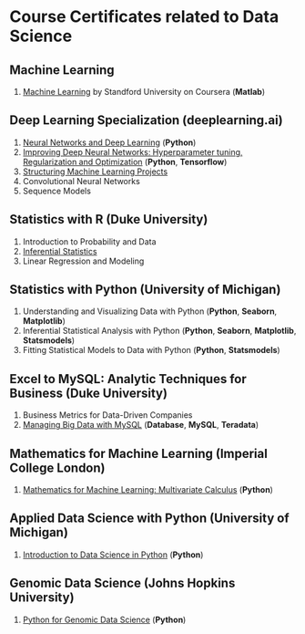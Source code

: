 # Course Certificates related to **Data Science**

## Machine Learning
1. [Machine Learning](https://www.coursera.org/account/accomplishments/verify/NX6W7ZCLVYSF) by Standford University on Coursera (**Matlab**)

## Deep Learning Specialization (deeplearning.ai)
1. [Neural Networks and Deep Learning](https://www.coursera.org/account/accomplishments/verify/HQ6JNV3JYP8K) (**Python**)
2. [Improving Deep Neural Networks: Hyperparameter tuning, Regularization and Optimization](https://www.coursera.org/account/accomplishments/verify/JFPSS8TP9L49) (**Python**, **Tensorflow**)
3. [Structuring Machine Learning Projects](https://www.coursera.org/account/accomplishments/verify/Y2L5MTWFHFM4)
4. Convolutional Neural Networks 
5. Sequence Models 

## Statistics with R (Duke University)
1. Introduction to Probability and Data 
2. [Inferential Statistics](https://www.coursera.org/account/accomplishments/certificate/FD9B2654DAF3) 
3. Linear Regression and Modeling 

## Statistics with Python (University of Michigan) 
1. Understanding and Visualizing Data with Python (**Python**, **Seaborn**, **Matplotlib**)
2. Inferential Statistical Analysis with Python (**Python**, **Seaborn**, **Matplotlib**, **Statsmodels**)
3. Fitting Statistical Models to Data with Python (**Python**, **Statsmodels**)

## Excel to MySQL: Analytic Techniques for Business (Duke University)
1. Business Metrics for Data-Driven Companies 
2. [Managing Big Data with MySQL](https://www.coursera.org/account/accomplishments/verify/QYH8RAWKE7QP) (**Database**, **MySQL**, **Teradata**) 

## Mathematics for Machine Learning (Imperial College London)
1. [Mathematics for Machine Learning: Multivariate Calculus](https://www.coursera.org/account/accomplishments/certificate/8MWMBXKLTBM8) (**Python**)

## Applied Data Science with Python (University of Michigan)
1. [Introduction to Data Science in Python](https://www.coursera.org/account/accomplishments/certificate/D9MBTQB9XTE8) (**Python**)

## Genomic Data Science (Johns Hopkins University)
1. [Python for Genomic Data Science](https://www.coursera.org/account/accomplishments/certificate/RKQ9H3TGG2K8) (**Python**)
